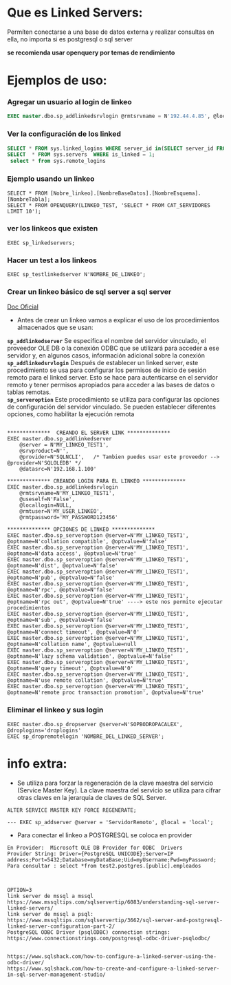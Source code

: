 

# Que es Linked Servers:
Permíten conectarse a una base de datos externa y realizar consultas en ella, no importa si es postgresql o sql server


**se recomienda usar openquery por temas de rendimiento**

# Ejemplos de uso: 

### Agregar un usuario al login de linkeo
```SQL
EXEC master.dbo.sp_addlinkedsrvlogin @rmtsrvname = N'192.44.4.85', @locallogin = N'test_user', @useself = N'True'
```

### Ver la configuración de los linked

```SQL
SELECT * FROM sys.linked_logins WHERE server_id in(SELECT server_id FROM sys.servers WHERE is_linked = 1);
SELECT  * FROM sys.servers  WHERE is_linked = 1;
 select * from sys.remote_logins
```

### Ejemplo usando un linkeo
```
SELECT * FROM [Nobre_linkeo].[NombreBaseDatos].[NombreEsquema].[NombreTabla];
SELECT * FROM OPENQUERY(LINKEO_TEST, 'SELECT * FROM CAT_SERVIDORES LIMIT 10');
```

### ver los linkeos que existen
```
EXEC sp_linkedservers;
```

### Hacer un test a los linkeos 
```
EXEC sp_testlinkedserver N'NOMBRE_DE_LINKEO';
```

### Crear un linkeo  básico de sql server a sql server

[Doc Oficial](https://learn.microsoft.com/es-es/sql/relational-databases/system-stored-procedures/sp-addlinkedserver-transact-sql?view=sql-server-ver16)

- Antes de crear un linkeo vamos a explicar el uso de los procedimientos almacenados que se usan:

**`sp_addlinkedserver`**  Se especifica el nombre del servidor vinculado, el proveedor OLE DB o la conexión ODBC que se utilizará para acceder a ese servidor y, en algunos casos, información adicional sobre la conexión <br> 
**`sp_addlinkedsrvlogin`** Después de establecer un linked server, este procedimiento se usa para configurar los permisos de inicio de sesión remoto para el linked server. Esto se hace para autenticarse en el servidor  
remoto y tener permisos apropiados para acceder a las bases de datos o tablas remotas.<br>
**`sp_serveroption`**  Este procedimiento se utiliza para configurar las opciones de configuración del servidor vinculado. Se pueden establecer diferentes opciones, como habilitar la ejecución remota 

```

**************  CREANDO EL SERVER LINK **************
EXEC master.dbo.sp_addlinkedserver 
	@server = N'MY_LINKEO_TEST1', 
	@srvproduct=N'', 
	@provider=N'SQLNCLI',   /* Tambien puedes usar este proveedor --> @provider=N'SQLOLEDB' */
	@datasrc=N'192.168.1.100'

************** CREANDO LOGIN PARA EL LINKEO **************
EXEC master.dbo.sp_addlinkedsrvlogin 
	@rmtsrvname=N'MY_LINKEO_TEST1',
	@useself=N'False',
	@locallogin=NULL,
	@rmtuser=N'MY_USER_LINKEO',
	@rmtpassword='MY_PASSWORD123456'

************** OPCIONES DE LINKEO **************
EXEC master.dbo.sp_serveroption @server=N'MY_LINKEO_TEST1', @optname=N'collation compatible', @optvalue=N'false'
EXEC master.dbo.sp_serveroption @server=N'MY_LINKEO_TEST1', @optname=N'data access', @optvalue=N'true'
EXEC master.dbo.sp_serveroption @server=N'MY_LINKEO_TEST1', @optname=N'dist', @optvalue=N'false'
EXEC master.dbo.sp_serveroption @server=N'MY_LINKEO_TEST1', @optname=N'pub', @optvalue=N'false'
EXEC master.dbo.sp_serveroption @server=N'MY_LINKEO_TEST1', @optname=N'rpc', @optvalue=N'false'
EXEC master.dbo.sp_serveroption @server=N'MY_LINKEO_TEST1', @optname=N'rpc out', @optvalue=N'true' ----> este nos permite ejecutar procedimientos 
EXEC master.dbo.sp_serveroption @server=N'MY_LINKEO_TEST1', @optname=N'sub', @optvalue=N'false'
EXEC master.dbo.sp_serveroption @server=N'MY_LINKEO_TEST1', @optname=N'connect timeout', @optvalue=N'0'
EXEC master.dbo.sp_serveroption @server=N'MY_LINKEO_TEST1', @optname=N'collation name', @optvalue=null
EXEC master.dbo.sp_serveroption @server=N'MY_LINKEO_TEST1', @optname=N'lazy schema validation', @optvalue=N'false'
EXEC master.dbo.sp_serveroption @server=N'MY_LINKEO_TEST1', @optname=N'query timeout', @optvalue=N'0'
EXEC master.dbo.sp_serveroption @server=N'MY_LINKEO_TEST1', @optname=N'use remote collation', @optvalue=N'true'
EXEC master.dbo.sp_serveroption @server=N'MY_LINKEO_TEST1', @optname=N'remote proc transaction promotion', @optvalue=N'true'
```


### Eliminar el linkeo y sus login
```
EXEC master.dbo.sp_dropserver @server=N'SOPBODROPACALEX', @droplogins='droplogins'
EXEC sp_dropremotelogin 'NOMBRE_DEL_LINKED_SERVER';
```

# info extra:

 - Se utiliza para forzar la regeneración de la clave maestra del servicio (Service Master Key). La clave maestra del servicio se utiliza para cifrar otras claves en la jerarquía de claves de SQL Server.
```
ALTER SERVICE MASTER KEY FORCE REGENERATE;

--- EXEC sp_addserver @server = 'ServidorRemoto', @local = 'local';
```

- Para conectar el linkeo a  POSTGRESQL se coloca en provider
```
En Provider:  Microsoft OLE DB Provider for ODBC  Drivers
Provider String: Driver={PostgreSQL UNICODE};Server=IP address;Port=5432;Database=myDataBase;Uid=myUsername;Pwd=myPassword;
Para consultar : select *from test2.postgres.[public].empleados



OPTION=3
link server de mssql a mssql https://www.mssqltips.com/sqlservertip/6083/understanding-sql-server-linked-servers/
link server de mssql a psql: https://www.mssqltips.com/sqlservertip/3662/sql-server-and-postgresql-linked-server-configuration-part-2/
PostgreSQL ODBC Driver (psqlODBC) connection strings: https://www.connectionstrings.com/postgresql-odbc-driver-psqlodbc/


https://www.sqlshack.com/how-to-configure-a-linked-server-using-the-odbc-driver/
https://www.sqlshack.com/how-to-create-and-configure-a-linked-server-in-sql-server-management-studio/

```






